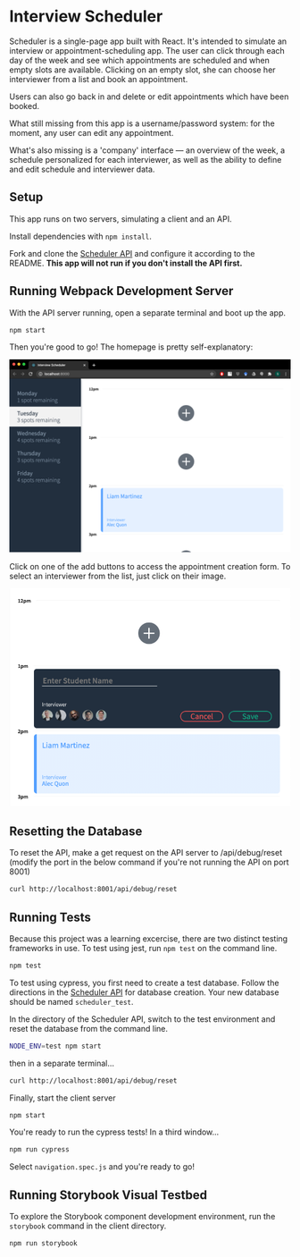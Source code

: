 # Interview Scheduler

Scheduler is a single-page app built with React. It's intended to simulate an interview or appointment-scheduling app. The user can click through each day of the week and see which appointments are scheduled and when empty slots are available. Clicking on an empty slot, she can choose her interviewer from a list and book an appointment.

Users can also go back in and delete or edit appointments which have been booked.

What still missing from this app is a username/password system: for the moment, any user can edit any appointment.

What's also missing is a 'company' interface — an overview of the week, a schedule personalized for each interviewer, as well as the ability to define and edit schedule and interviewer data.

## Setup

This app runs on two servers, simulating a client and an API.

Install dependencies with `npm install`.

Fork and clone the [Scheduler API](https://github.com/lighthouse-labs/scheduler-api) and configure it according to the README. **This app will not run if you don't install the API first.**

## Running Webpack Development Server

With the API server running, open a separate terminal and boot up the app.

```sh
npm start
```

Then you're good to go! The homepage is pretty self-explanatory:

![root directory screenshot](https://github.com/seb-2002/scheduler/blob/master/public/images/scheduler_home_screenshot.png?raw=true)

Click on one of the add buttons to access the appointment creation form. To select an interviewer from the list, just click on their image.

![appointment form screenshot](https://github.com/seb-2002/scheduler/blob/master/public/images/scheduler_form_screenshot.png?raw=true)

## Resetting the Database

To reset the API, make a get request on the API server to /api/debug/reset (modify the port in the below command if you're not running the API on port 8001)

```sh
curl http://localhost:8001/api/debug/reset
```

## Running Tests

Because this project was a learning excercise, there are two distinct testing frameworks in use. To test using jest, run `npm test` on the command line.

```sh
npm test
```

To test using cypress, you first need to create a test database. Follow the directions in the [Scheduler API](https://github.com/lighthouse-labs/scheduler-api) for database creation. Your new database should be named `scheduler_test`.

In the directory of the Scheduler API, switch to the test environment and reset the database from the command line.

```sh
NODE_ENV=test npm start
```

then in a separate terminal...

```sh
curl http://localhost:8001/api/debug/reset
```

Finally, start the client server

```sh
npm start
```

You're ready to run the cypress tests! In a third window...

```sh
npm run cypress
```

Select `navigation.spec.js` and you're ready to go!

## Running Storybook Visual Testbed

To explore the Storybook component development environment, run the `storybook` command in the client directory.

```sh
npm run storybook
```
